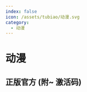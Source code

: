 ```yaml
---
index: false
icon: /assets/tubiao/动漫.svg
category:
  - 动漫
---
```


<script setup>
import data from '@data/dongman.json';
import {generateRGBA} from '@tools/utils.ts'
</script>

# 动漫

## 正版官方 (附~ 激活码)

<VPCard
    v-for="(val,key) in data.sousuo"
    :key="key"
    :background="generateRGBA()"
     v-bind="val"/>